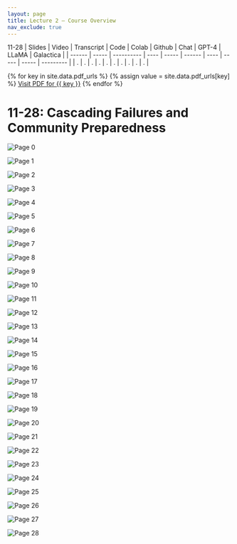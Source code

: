 ```yaml
---
layout: page
title: Lecture 2 – Course Overview
nav_exclude: true
---
```

11-28
| Slides | Video | Transcript | Code | Colab | Github | Chat | GPT-4 | LLaMA | Galactica |
| ------ | ----- | ---------- | ---- | ----- | ------ | ---- | ----- | ----- | --------- |
| .      | .     | .          | .    | .     | .      | .    | .     | .     | .          |

{% for key in site.data.pdf_urls %}
  {% assign value = site.data.pdf_urls[key] %}
  <a class="button" href="{{ value }}">Visit PDF for {{ key }}</a>
{% endfor %}


# 11-28: Cascading Failures and Community Preparedness

![Page 0]( /CivEng112/assets/slides/11-28/11-28_Lecture.pdf-page0.png )

![Page 1]( /CivEng112/assets/slides/11-28/11-28_Lecture.pdf-page1.png )

![Page 2]( /CivEng112/assets/slides/11-28/11-28_Lecture.pdf-page2.png )

![Page 3]( /CivEng112/assets/slides/11-28/11-28_Lecture.pdf-page3.png )

![Page 4]( /CivEng112/assets/slides/11-28/11-28_Lecture.pdf-page4.png )

![Page 5]( /CivEng112/assets/slides/11-28/11-28_Lecture.pdf-page5.png )

![Page 6]( /CivEng112/assets/slides/11-28/11-28_Lecture.pdf-page6.png )

![Page 7]( /CivEng112/assets/slides/11-28/11-28_Lecture.pdf-page7.png )

![Page 8]( /CivEng112/assets/slides/11-28/11-28_Lecture.pdf-page8.png )

![Page 9]( /CivEng112/assets/slides/11-28/11-28_Lecture.pdf-page9.png )

![Page 10]( /CivEng112/assets/slides/11-28/11-28_Lecture.pdf-page10.png )

![Page 11]( /CivEng112/assets/slides/11-28/11-28_Lecture.pdf-page11.png )

![Page 12]( /CivEng112/assets/slides/11-28/11-28_Lecture.pdf-page12.png )

![Page 13]( /CivEng112/assets/slides/11-28/11-28_Lecture.pdf-page13.png )

![Page 14]( /CivEng112/assets/slides/11-28/11-28_Lecture.pdf-page14.png )

![Page 15]( /CivEng112/assets/slides/11-28/11-28_Lecture.pdf-page15.png )

![Page 16]( /CivEng112/assets/slides/11-28/11-28_Lecture.pdf-page16.png )

![Page 17]( /CivEng112/assets/slides/11-28/11-28_Lecture.pdf-page17.png )

![Page 18]( /CivEng112/assets/slides/11-28/11-28_Lecture.pdf-page18.png )

![Page 19]( /CivEng112/assets/slides/11-28/11-28_Lecture.pdf-page19.png )

![Page 20]( /CivEng112/assets/slides/11-28/11-28_Lecture.pdf-page20.png )

![Page 21]( /CivEng112/assets/slides/11-28/11-28_Lecture.pdf-page21.png )

![Page 22]( /CivEng112/assets/slides/11-28/11-28_Lecture.pdf-page22.png )

![Page 23]( /CivEng112/assets/slides/11-28/11-28_Lecture.pdf-page23.png )

![Page 24]( /CivEng112/assets/slides/11-28/11-28_Lecture.pdf-page24.png )

![Page 25]( /CivEng112/assets/slides/11-28/11-28_Lecture.pdf-page25.png )

![Page 26]( /CivEng112/assets/slides/11-28/11-28_Lecture.pdf-page26.png )

![Page 27]( /CivEng112/assets/slides/11-28/11-28_Lecture.pdf-page27.png )

![Page 28]( /CivEng112/assets/slides/11-28/11-28_Lecture.pdf-page28.png )

